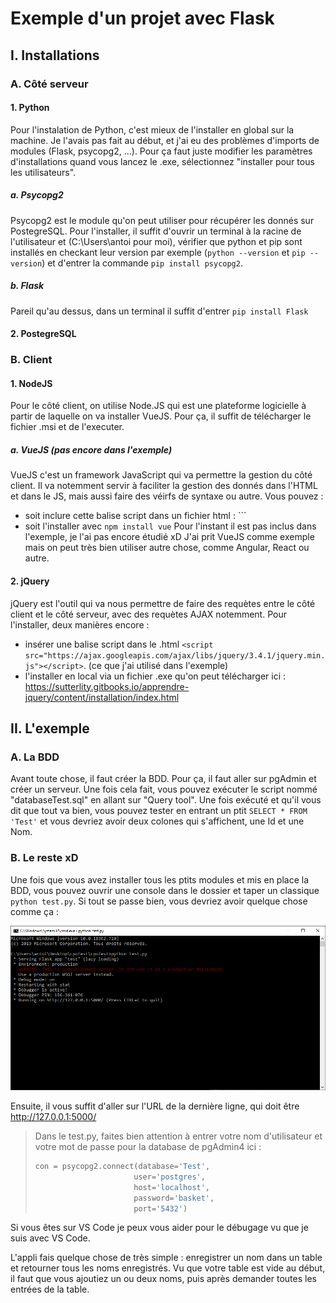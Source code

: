 # Exemple d'un projet avec Flask

## I. Installations

### A. Côté serveur

#### 1. Python 

Pour l'instalation de Python, c'est mieux de l'installer en global sur la machine. Je l'avais pas fait au début, et j'ai eu des problèmes d'imports de modules (Flask, psycopg2, ...). Pour ça faut juste modifier les paramètres d'installations quand vous lancez le .exe, sélectionnez "installer pour tous les utilisateurs". 

##### a. Psycopg2

Psycopg2 est le module qu'on peut utiliser pour récupérer les donnés sur PostegreSQL. Pour l'installer, il suffit d'ouvrir un terminal à la racine de l'utilisateur et (C:\Users\antoi pour moi), vérifier que python et pip sont installés en checkant leur version par exemple (`python --version` et `pip --version`) et d'entrer la commande `pip install psycopg2`. 

##### b. Flask

Pareil qu'au dessus, dans un terminal il suffit d'entrer `pip install Flask`

#### 2. PostegreSQL 



### B. Client  

#### 1. NodeJS

Pour le côté client, on utilise Node.JS qui est une plateforme logicielle à partir de laquelle on va installer VueJS. Pour ça, il suffit de télécharger le fichier .msi et de l'executer. 

##### a. VueJS (pas encore dans l'exemple)

VueJS c'est un framework JavaScript qui va permettre la gestion du côté client. Il va notemment servir à faciliter la gestion des donnés dans l'HTML et dans le JS, mais aussi faire des véirfs de syntaxe ou autre. Vous pouvez : 
- soit inclure cette balise script dans un fichier html : ``<script src="https://cdn.jsdelivr.net/npm/vue/dist/vue.js"></script>`
- soit l'installer avec `npm install vue`
Pour l'instant il est pas inclus dans l'exemple, je l'ai pas encore étudié xD
J'ai prit VueJS comme exemple mais on peut très bien utiliser autre chose, comme Angular, React ou autre.

#### 2. jQuery

jQuery est l'outil qui va nous permettre de faire des requètes entre le côté client et le côté serveur, avec des requètes AJAX notemment. 
Pour l'installer, deux manières encore : 
- insérer une balise script dans le .html `<script src="https://ajax.googleapis.com/ajax/libs/jquery/3.4.1/jquery.min.js"></script>`. (ce que j'ai utilisé dans l'exemple)
- l'installer en local via un fichier .exe qu'on peut télécharger ici : https://sutterlity.gitbooks.io/apprendre-jquery/content/installation/index.html

## II. L'exemple 

### A. La BDD

Avant toute chose, il faut créer la BDD. Pour ça, il faut aller sur pgAdmin et créer un serveur. Une fois cela fait, vous pouvez exécuter le script nommé "databaseTest.sql" en allant sur "Query tool". Une fois exécuté et qu'il vous dit que tout va bien, vous pouvez tester en entrant un ptit `SELECT * FROM 'Test'` et vous devriez avoir deux colones qui s'affichent, une Id et une Nom. 

### B. Le reste xD

Une fois que vous avez installer tous les ptits modules et mis en place la BDD, vous pouvez ouvrir une console dans le dossier et taper un classique `python test.py`. Si tout se passe bien, vous devriez avoir quelque chose comme ça :

![alt text](https://github.com/Bytou/projetFlask/blob/master/images/console.PNG)

Ensuite, il vous suffit d'aller sur l'URL de la dernière ligne, qui doit être http://127.0.0.1:5000/ 

> Dans le test.py, faites bien attention à entrer votre nom d'utilisateur et votre mot de passe pour la database de pgAdmin4 ici : 
> ```python 
>con = psycopg2.connect(database='Test',
>                       user='postgres', 
>                       host='localhost',
>                       password='basket',
>                       port='5432')
>``` 

Si vous êtes sur VS Code je peux vous aider pour le débugage vu que je suis avec VS Code. 

L'appli fais quelque chose de très simple : enregistrer un nom dans un table et retourner tous les noms enregistrés. Vu que votre table est vide au début, il faut que vous ajoutiez un ou deux noms, puis après demander toutes les entrées de la table. 